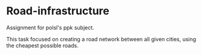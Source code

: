 # Road-infrastructure
Assignment for polsl's ppk subject.

This task focused on creating a road network between all given cities, using the cheapest possible roads.
